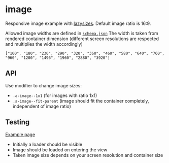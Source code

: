 # image

Responsive image example with [lazysizes](http://afarkas.github.io/lazysizes). Default image ratio is 16:9.

Allowed image widths are defined in [`schema.json`](./schema.json)
The width is taken from rendered container dimension (different screen resolutions are respected and multiplies the width accordingly)

```
["100", "180", "230", "290", "320", "360", "460", "580", "640", "760", "960", "1200", "1496", "1960", "2880", "3920"]
```

## API

Use modifier to change image sizes:

-   `.a-image--1x1` (for images with ratio 1x1)
-   `.a-image--fit-parent` (image should fit the container completely, independent of image ratio)

## Testing

[Example page](http://localhost:8081/example-patterns)

-   Initially a loader should be visible
-   Image should be loaded on entering the view
-   Taken image size depends on your screen resolution and container size
